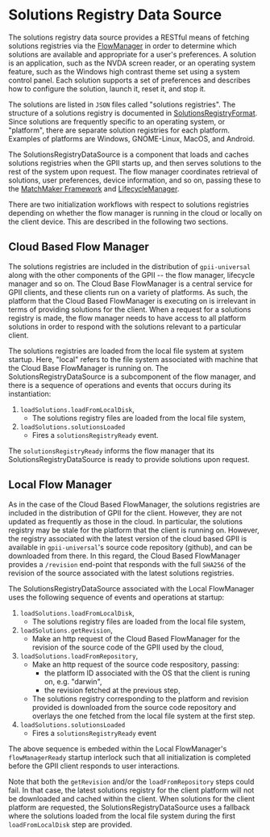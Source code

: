 # Solutions Registry Data Source

The solutions registry data source provides a RESTful means of fetching
solutions registries via the [FlowManager](FlowManager.md) in order to determine
which solutions are available and appropriate for a user's preferences.  A
solution is an application, such as the NVDA screen reader, or an operating
system feature, such as the Windows high contrast theme set using a system
control panel.  Each solution supports a set of preferences and describes how
to configure the solution, launch it, reset it, and stop it.

The solutions are listed in `JSON` files called "solutions registries".  The
structure of a solutions registry is documented in
[SolutionsRegistryFormat](SolutionsRegistryFormat.md).  Since solutions are
frequently specific to an operating system, or "platform", there are separate
solution registries for each platform.  Examples of platforms are Windows,
GNOME-Linux, MacOS, and Android.

The SolutionsRegistryDataSource is a component that loads and caches
solutions registries when the GPII starts up, and then serves solutions to the
rest of the system upon request.  The flow manager coordinates retrieval of
solutions, user preferences, device information, and so on, passing these to the
[MatchMaker Framework](MatchMakerFramework.md) and [LifecycleManager](LifecycleManager.md).

There are two initialization workflows with respect to solutions registries
depending on whether the flow manager is running in the cloud or locally on the
client device.  This are described in the following two sections.

## Cloud Based Flow Manager

The solutions registries are included in the distribution of `gpii-universal`
along with the other components of the GPII -- the flow manager, lifecycle
manager and so on.  The Cloud Base FlowManager is a central service for GPII
clients, and these clients run on a variety of platforms.  As such, the
platform that the Cloud Based FlowManager is executing on is irrelevant in
terms of providing solutions for the client.  When a request for a solutions
registry is made, the flow manager needs to have access to all platform
solutions in order to respond with the solutions relevant to a particular
client.

The solutions registries are loaded from the local file system at system
startup.  Here, "local" refers to the file system associated with machine that
the Cloud Base FlowManager is running on.  The SolutionsRegistryDataSource is a
subcomponent of the flow manager, and there is a sequence of operations and
events that occurs during its instantiation:

<ol>
<li><code>loadSolutions.loadFromLocalDisk</code>,
  <ul>
  <li>The solutions registry files are loaded from the local file system,</li>
  </ul>
</li>
<li><code>loadSolutions.solutionsLoaded</code>
  <ul>
  <li>Fires a <code>solutionsRegistryReady</code> event.</li>
  </ul>
</li>
</ol>

The `solutionsRegistryReady` informs the flow manager that its
SolutionsRegistryDataSource is ready to provide solutions upon request.

## Local Flow Manager

As in the case of the Cloud Based FlowManager, the solutions registries are
included in the distribution of GPII for the client.  However, they are not
updated as frequently as those in the cloud.  In particular, the solutions
registry may be stale for the platform that the client is running on.  However,
the registry associated with the latest version of the cloud based GPII is
available in `gpii-universal`'s source code repository (github), and can be
downloaded from there.  In this regard, the Cloud Based FlowManager provides a
`/revision` end-point that responds with the full `SHA256` of the revision of
the source associated with the latest solutions registries.

The SolutionsRegistryDataSource associated with the Local FlowManager uses the
following sequence of events and operations at startup:

<ol>
<li><code>loadSolutions.loadFromLocalDisk</code>,
  <ul>
  <li>The solutions registry files are loaded from the local file system,</li>
  </ul>
</li>
<li><code>loadSolutions.getRevision</code>,
  <ul>
  <li>Make an http request of the Cloud Based FlowManager for the revision of
      the source code of the GPII used by the cloud,
  </li>
  </ul>
</li>
<li><code>loadSolutions.loadFromRepository</code>,
  <ul>
  <li>Make an http request of the source code respository, passing:
    <ul>
    <li>the platform ID associated with the OS that the client is runing on,
        e.g. "darwin",
    </li>
    <li>the revision fetched at the previous step,</li>
    </ul>
  </li>
  <li>The solutions registry corresponding to the platform and revision provided
      is downloaded from the source code repository and overlays the one fetched
      from the local file system at the first step.
  </li>
  </ul>
</li>
<li><code>loadSolutions.solutionsLoaded</code>
  <ul>
  <li>Fires a <code>solutionsRegistryReady</code> event</li>
  </ul>
</li>
</ol>

The above sequence is embeded within the Local FlowManager's `flowManagerReady`
startup interlock such that all initialization is completed before the GPII client
responds to user interactions.

Note that both the `getRevision` and/or the `loadFromRepository` steps could
fail.  In that case, the latest solutions registry for the client platform will
not be downloaded and cached within the client.  When solutions for the client
platform are requested, the SolutionsRegistryDataSource uses a fallback where
the solutions loaded from the local file system during the first
`loadFromLocalDisk` step are provided.
